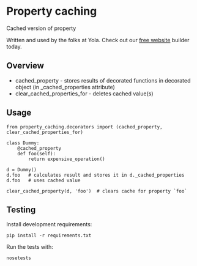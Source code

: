 # Property caching

Cached version of property

Written and used by the folks at Yola. Check out our [free website][1] builder today.

## Overview

- cached_property - stores results of decorated functions in decorated object
(in _cached_properties attribute)
- clear_cached_properties_for - deletes cached value(s)

## Usage
    from property_caching.decorators import (cached_property, clear_cached_properties_for)

    class Dummy:
        @cached_property
        def foo(self):
            return expensive_operation()

    d = Dummy()
    d.foo   # calculates result and stores it in d._cached_properties
    d.foo   # uses cached value

    clear_cached_property(d, 'foo')  # clears cache for property `foo`

## Testing

Install development requirements:

    pip install -r requirements.txt

Run the tests with:

    nosetests

[1]:https://www.yola.com/